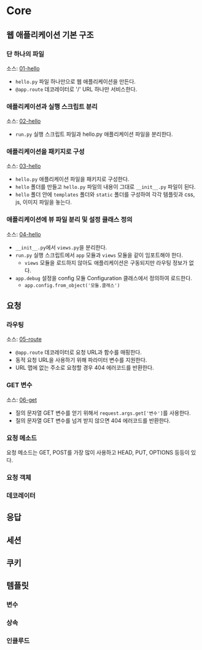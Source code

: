# Core


## 웹 애플리케이션 기본 구조

### 단 하나의 파일

소스: [01-hello](01-hello)

* ```hello.py``` 파일 하나만으로 웹 애플리케이션을 만든다.
* ```@app.route``` 데코레이터로 '/' URL 하나만 서비스한다.

### 애플리케이션과 실행 스크립트 분리

소스: [02-hello](02-hello)

* ```run.py``` 실행 스크립트 파일과 hello.py 애플리케이션 파일을 분리한다.

### 애플리케이션을 패키지로 구성

소스: [03-hello](03-hello)

* ```hello.py``` 애플리케이션 파일을 패키지로 구성한다.
* ```hello``` 폴더를 만들고 ```hello.py``` 파일의 내용이 그대로 ```__init__.py``` 파일이 된다.
* ```hello``` 폴더 안에 ```templates``` 폴더와 ```static``` 폴더를 구성하여 각각 템플릿과 css, js, 이미지 파일을 놓는다.

### 애플리케이션에 뷰 파일 분리 및 설정 클래스 정의

소스: [04-hello](04-hello)

* ```__init__.py```에서 ```views.py```을 분리한다.
* ```run.py``` 실행 스크립트에서 ```app``` 모듈과 ```views``` 모듈을 같이 임포트해야 한다.
    * ```views``` 모듈을 로드하지 않아도 애플리케이션은 구동되지만 라우팅 정보가 없다.
* ```app.debug``` 설정을 config 모듈 Configuration 클래스에서 정의하여 로드한다.
    * ```app.config.from_object('모듈.클래스')```

## 요청

### 라우팅

소스: [05-route](05-route)

* ```@app.route``` 데코레이터로 요청 URL과 함수를 매핑한다.
* 동적 요청 URL을 사용하기 위해 파라미터 변수를 지원한다.
* URL 맵에 없는 주소로 요청할 경우 404 에러코드를 반환한다.

### GET 변수

소스: [06-get](06-get)

* 질의 문자열 GET 변수를 얻기 위해서 ```request.args.get['변수']```를 사용한다.
* 질의 문자열 GET 변수를 넘겨 받지 않으면 404 에러코드를 반환한다.

### 요청 메소드

요청 메소드는 GET, POST를 가장 많이 사용하고 HEAD, PUT, OPTIONS 등등이 있다.

### 요청 객체

### 데코레이터

## 응답

## 세션

## 쿠키

## 템플릿

### 변수

### 상속

### 인클루드
